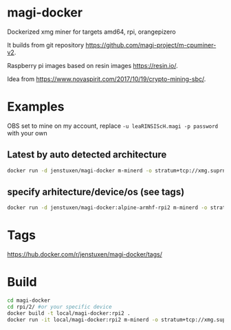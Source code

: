 # magi-docker
Dockerized xmg miner for targets amd64, rpi, orangepizero

It builds from git repository https://github.com/magi-project/m-cpuminer-v2.

Raspberry pi images based on resin images https://resin.io/.

Idea from https://www.novaspirit.com/2017/10/19/crypto-mining-sbc/.

# Examples
OBS set to mine on my account, replace `-u leaRINSIScH.magi -p password` with your own
## Latest by auto detected architecture
```bash
docker run -d jenstuxen/magi-docker m-minerd -o stratum+tcp://xmg.suprnova.cc:7128 -u leaRINSIScH.magi -p password
```
## specify arhitecture/device/os (see tags)
```bash
docker run -d jenstuxen/magi-docker:alpine-armhf-rpi2 m-minerd -o stratum+tcp://xmg.suprnova.cc:7128 -u leaRINSIScH.magi -p password
```

# Tags
https://hub.docker.com/r/jenstuxen/magi-docker/tags/

# Build
```bash
cd magi-docker
cd rpi/2/ #or your specific device
docker build -t local/magi-docker:rpi2 .
docker run -it local/magi-docker:rpi2 m-minerd -o stratum+tcp://xmg.suprnova.cc:7128 -u leaRINSIScH.magi -p password
```
